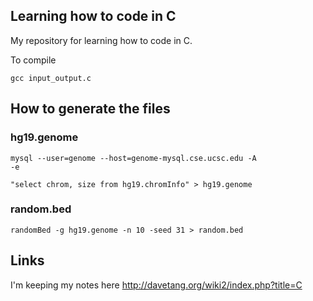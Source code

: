 Learning how to code in C
--------------------

My repository for learning how to code in C.

To compile

`gcc input_output.c`

How to generate the files
--------------------

### hg19.genome

<code>mysql --user=genome --host=genome-mysql.cse.ucsc.edu -A -e \
"select chrom, size from hg19.chromInfo"  > hg19.genome</code>

### random.bed

`randomBed -g hg19.genome -n 10 -seed 31 > random.bed`

Links
--------------------

I'm keeping my notes here <http://davetang.org/wiki2/index.php?title=C>
